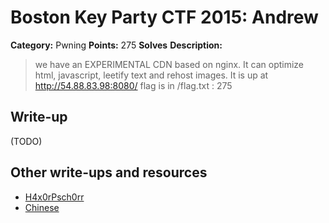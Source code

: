 # Boston Key Party CTF 2015: Andrew

**Category:** Pwning
**Points:** 275
**Solves** 
**Description:**

> we have an EXPERIMENTAL CDN based on nginx. It can optimize html, javascript, leetify text and rehost images. It is up at http://54.88.83.98:8080/ flag is in /flag.txt : 275

## Write-up

(TODO)

## Other write-ups and resources

* [H4x0rPsch0rr](http://hxp.io/blog/14/Boston%20Key%20Party%20CTF%202015%20-%20pwn%20275:%20Andrew/)
* [Chinese](http://blog.orange.tw/2015/03/boston-key-parcty-ctf-2015-harvard.html)
